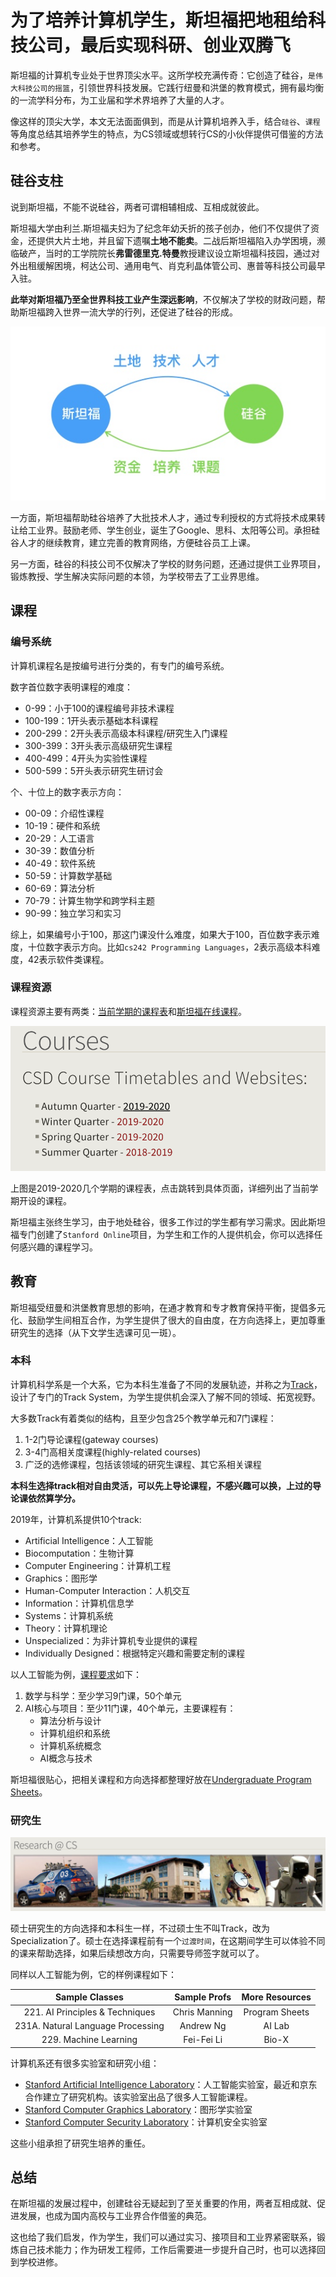 # 为了培养计算机学生，斯坦福把地租给科技公司，最后实现科研、创业双腾飞

斯坦福的计算机专业处于世界顶尖水平。这所学校充满传奇：它创造了硅谷，`是伟大科技公司的摇篮`，引领世界科技发展。它践行纽曼和洪堡的教育模式，拥有最均衡的一流学科分布，为工业届和学术界培养了大量的人才。

像这样的顶尖大学，本文无法面面俱到，而是从计算机培养入手，结合`硅谷`、`课程`等角度总结其培养学生的特点，为CS领域或想转行CS的小伙伴提供可借鉴的方法和参考。

## 硅谷支柱
说到斯坦福，不能不说硅谷，两者可谓相辅相成、互相成就彼此。

斯坦福大学由利兰.斯坦福夫妇为了纪念年幼夭折的孩子创办，他们不仅提供了资金，还提供大片土地，并且留下遗嘱**土地不能卖**。二战后斯坦福陷入办学困境，濒临破产，当时的工学院院长**弗雷德里克.特曼**教授建议设立斯坦福科技园，通过对外出租缓解困境，柯达公司、通用电气、肖克利晶体管公司、惠普等科技公司最早入驻。

**此举对斯坦福乃至全世界科技工业产生深远影响**，不仅解决了学校的财政问题，帮助斯坦福跨入世界一流大学的行列，还促进了硅谷的形成。

![](https://raw.githubusercontent.com/adolphlwq/osshub/master/oss/blog/2019/08/stanford_01.jpeg)

一方面，斯坦福帮助硅谷培养了大批技术人才，通过专利授权的方式将技术成果转让给工业界。鼓励老师、学生创业，诞生了Google、思科、太阳等公司。承担硅谷人才的继续教育，建立完善的教育网络，方便硅谷员工上课。

另一方面，硅谷的科技公司不仅解决了学校的财务问题，还通过提供工业界项目，锻炼教授、学生解决实际问题的本领，为学校带去了工业界思维。

## 课程
### 编号系统
计算机课程名是按编号进行分类的，有专门的编号系统。

数字首位数字表明课程的难度：
- 0-99：小于100的课程编号非技术课程
- 100-199：1开头表示基础本科课程
- 200-299：2开头表示高级本科课程/研究生入门课程
- 300-399：3开头表示高级研究生课程
- 400-499：4开头为实验性课程
- 500-599：5开头表示研究生研讨会

个、十位上的数字表示方向：
- 00-09：介绍性课程
- 10-19：硬件和系统
- 20-29：人工语言
- 30-39：数值分析
- 40-49：软件系统
- 50-59：计算数学基础
- 60-69：算法分析
- 70-79：计算生物学和跨学科主题
- 90-99：独立学习和实习

综上，如果编号小于100，那这门课没什么难度，如果大于100，百位数字表示难度，十位数字表示方向。比如`cs242 Programming Languages`，2表示高级本科难度，42表示软件类课程。

### 课程资源
课程资源主要有两类：[当前学期的课程表](https://cs.stanford.edu/academics/courses)和[斯坦福在线课程](https://online.stanford.edu/courses?topics%5B31%5D=31&keywords=)。

![](https://raw.githubusercontent.com/adolphlwq/osshub/master/oss/blog/2019/08/stanford_00.png)

上图是2019-2020几个学期的课程表，点击跳转到具体页面，详细列出了当前学期开设的课程。

斯坦福主张终生学习，由于地处硅谷，很多工作过的学生都有学习需求。因此斯坦福专门创建了`Stanford Online`项目，为学生和工作的人提供机会，你可以选择任何感兴趣的课程学习。

## 教育
斯坦福受纽曼和洪堡教育思想的影响，在通才教育和专才教育保持平衡，提倡多元化、鼓励学生间相互合作，为学生提供了很大的自由度，在方向选择上，更加尊重研究生的选择（从下文学生选课可见一斑）。

### 本科
计算机科学系是一个大系，它为本科生准备了不同的发展轨迹，并称之为[Track](https://cs.stanford.edu/degrees/undergrad/Tracks.shtml)，设计了专门的Track System，为学生提供机会深入了解不同的领域、拓宽视野。

大多数Track有着类似的结构，且至少包含25个教学单元和7门课程：
1. 1-2门导论课程(gateway courses)
2. 3-4门高相关度课程(highly-related courses)
3. 广泛的选修课程，包括该领域的研究生课程、其它系相关课程

**本科生选择track相对自由灵活，可以先上导论课程，不感兴趣可以换，上过的导论课依然算学分。**

2019年，计算机系提供10个track:
- Artificial Intelligence：人工智能
- Biocomputation：生物计算
- Computer Engineering：计算机工程
- Graphics：图形学
- Human-Computer Interaction：人机交互
- Information：计算机信息学
- Systems：计算机系统
- Theory：计算机理论
- Unspecialized：为非计算机专业提供的课程
- Individually Designed：根据特定兴趣和需要定制的课程

以人工智能为例，[课程要求](https://cs.stanford.edu/degrees/undergrad/ProgramSheets/CS_AI_1920PS.pdf)如下：
1. 数学与科学：至少学习9门课，50个单元
2. AI核心与项目：至少11门课，40个单元，主要课程有：
    - 算法分析与设计
    - 计算机组织和系统
    - 计算机系统概念
    - AI概念与技术

斯坦福很贴心，把相关课程和方向选择都整理好放在[Undergraduate Program Sheets](https://cs.stanford.edu/degrees/undergrad/ProgramSheets.shtml)。

### 研究生
![](https://raw.githubusercontent.com/adolphlwq/osshub/master/oss/blog/2019/08/stanford_02.png)

硕士研究生的方向选择和本科生一样，不过硕士生不叫Track，改为Specialization了。硕士在选择课程前有一个`过渡时间`，在这期间学生可以体验不同的课来帮助选择，如果后续想改方向，只需要导师签字就可以了。

同样以人工智能为例，它的样例课程如下：

| Sample Classes      |    Sample Profs | More Resources  |
| :------: | :--------:| :--: |
| 221. AI Principles & Techniques  | Chris Manning |  Program Sheets  |
| 231A. Natural Language Processing     |  Andrew Ng | AI Lab |
| 229. Machine Learning      |  Fei-Fei Li | Bio-X |

计算机系还有很多实验室和研究小组：
- [Stanford Artificial Intelligence Laboratory](http://ai.stanford.edu/)：人工智能实验室，最近和京东合作建立了研究机构。该实验室出品了很多人工智能课程。
- [Stanford Computer Graphics Laboratory](http://graphics.stanford.edu/)：图形学实验室
- [Stanford Computer Security Laboratory](http://seclab.stanford.edu/)：计算机安全实验室

这些小组承担了研究生培养的重任。

## 总结
在斯坦福的发展过程中，创建硅谷无疑起到了至关重要的作用，两者互相成就、促进发展，也成为国内高校与工业界合作借鉴的典范。

这也给了我们启发，作为学生，我们可以通过实习、接项目和工业界紧密联系，锻炼自己技术能力；作为研发工程师，工作后需要进一步提升自己时，也可以选择回到学校进修。